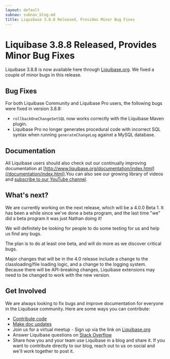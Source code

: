 ```yaml
---
layout: default
subnav: subnav_blog.md
title: Liquibase 3.8.8 Released, Provides Minor Bug Fixes
---
```


# Liquibase 3.8.8 Released, Provides Minor Bug Fixes

Liquibase 3.8.8 is now available here through [Liquibase.org](https://download.liquibase.org/download-community/). We fixed a couple of minor bugs in this release. 
​
## Bug Fixes
For both Liquibase Community and Liquibase Pro users, the following bugs were fixed in version 3.8.8:
- `rollbackOneChangeSetSQL` now works correctly with the Liquibase Maven plugin.
- Liquibase Pro no longer generates procedural code with incorrect SQL syntax when running `generateChangeLog` against a MySQL database.
​

## Documentation
All Liquibase users should also check out our continually improving documentation at [http://www.liquibase.org/documentation/index.html](/documentation/index.html).
​
You can also see our growing library of videos and [subscribe to our YouTube channel](https://www.youtube.com/channel/UC5qMsRjObu685rTBq0PJX8w?).

## What's next?
We are currently working on the next release, which will be a 4.0.0 Beta 1. It has been a while since we've done a beta program, 
and the last time "we" did a beta program it was just Nathan doing it! 

​We will definitely be looking for people to do some testing for us and help us find any bugs.

The plan is to do at least one beta, and will do more as we discover critical bugs. 

Major changes that will be in the 4.0 release include a change to the classloading/file loading logic, and a change to the logging system. 
Because there will be API-breaking changes, Liquibase extensions may need to be changed to work with the new version. 


## Get Involved
We are always looking to fix bugs and improve documentation for everyone in the Liquibase community. Here are some ways you can contribute:
- [Contribute code](https://www.liquibase.org/development/contribute.html)
- [Make doc updates](https://github.com/liquibase/liquibase.github.com/tree/master/documentation)
- Join us for a virtual meetup - Sign up via the link on [Liquibase.org](https://www.liquibase.org)
- Answer Liquibase questions on [Stack Overflow](https://stackoverflow.com/questions/tagged/liquibase)
- Share how you and your team use Liquibase in a blog and share it. If you want to contribute directly to our blog, reach out to us on social and we'll work together to post it.  
